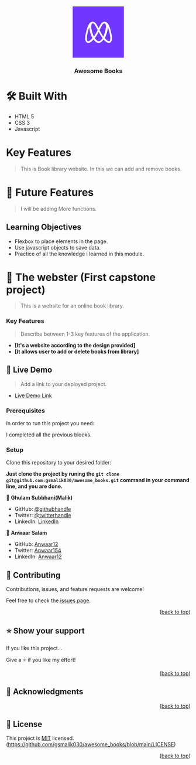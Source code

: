 <a name="readme-top"></a>

<div align="center">

  <img src="images/Microverse-logo.webp" alt="logo" width="140"  height="auto" />
  <br/>

  <h3><b>
Awesome Books</b></h3>

</div>

# 🛠 Built With

- HTML 5
- CSS 3
- Javascript

# Key Features

> This is Book library website.
> In this we can add and remove books.

# 🔭 Future Features

> I will be adding More functions.

## Learning Objectives

- Flexbox to place elements in the page.
- Use javascript objects to save data.
- Practice of all the knowledge i learned in this module.

# 📖 The webster (First capstone project)

<a name="about-project"></a>

> This is a website for an online book library.

<!-- Features -->

### Key Features <a name="key-features"></a>

> Describe between 1-3 key features of the application.

- **[It's a website according to the design provided]**
- **[It allows user to add or delete books from library]**

<!-- LIVE DEMO -->

## 🚀 Live Demo <a name="live-demo"></a>

> Add a link to your deployed project.

- [Live Demo Link](https://github.com/gsmalik030/awesome_books)

### Prerequisites

In order to run this project you need:

I completed all the previous blocks.

### Setup

Clone this repository to your desired folder:

**Just clone the project by runing the `git clone git@github.com:gsmalik030/awesome_books.git` command in your command line, and you are done.**

<!-- AUTHORS -->

👤 **Ghulam Subbhani(Malik)**

- GitHub: [@githubhandle](https://github.com/gsmalik030)
- Twitter: [@twitterhandle](https://twitter.com/gsmalik030)
- LinkedIn: [LinkedIn](https://www.linkedin.com/in/ghulam-subbhani-4b1281252/)

👤 **Anwaar Salam**

- GitHub: [Anwaar12](https://github.com/Anwaar12)
- Twitter: [Anwaar154](https://twitter.com/Anwaar154)
- LinkedIn: [Anwaar12](https://www.linkedin.com/in/anwaar-salam-61a3821b0/)

<!-- CONTRIBUTING -->

## 🤝 Contributing <a name="contributing"></a>

Contributions, issues, and feature requests are welcome!

Feel free to check the [issues page](../../issues/).

<p align="right">(<a href="#readme-top">back to top</a>)</p>

<!-- SUPPORT -->

## ⭐️ Show your support <a name="support"></a>

If you like this project...

Give a ⭐️ if you like my effort!

<p align="right">(<a href="#readme-top">back to top</a>)</p>

<!-- ACKNOWLEDGEMENTS -->

## 🙏 Acknowledgments <a name="acknowledgements"></a>

<p align="right">(<a href="#readme-top">back to top</a>)</p>

<!-- LICENSE -->

## 📝 License <a name="license"></a>

This project is [MIT](./LICENSE) licensed.
(https://github.com/gsmalik030/awesome_books/blob/main/LICENSE)

<p align="right">(<a href="#readme-top">back to top</a>)</p>
